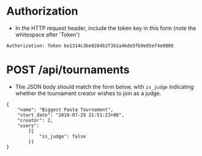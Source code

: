 # Authorization 
* In the HTTP request header, include the token key in this form (note the whitespace after 'Token')

`Authorization: Token be1314c3be8264b2f3b1a46de5fb9e05ef4e9808`

# POST /api/tournaments
* The JSON body should match the form below, with `is_judge` indicating whether the tournament creator wishes to join
  as a judge.
```
{
	"name": "Biggest Pasta Tournament",
	"start_date": "2019-07-29 21:51:23+00",
	"creator": 2,
	"users":
		[{
            "is_judge": false
        }]
}
```